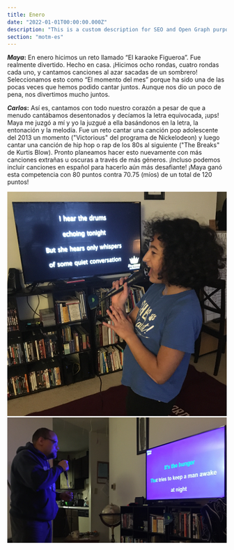 ```yaml
---
title: Enero
date: "2022-01-01T00:00:00.000Z"
description: "This is a custom description for SEO and Open Graph purposes, rather than the default generated excerpt. Simply add a description field to the frontmatter."
section: "motm-es"
---
```


***Maya*:** En enero hicimos un reto llamado “El karaoke Figueroa”. Fue realmente divertido. Hecho en casa. ¡Hicimos ocho rondas, cuatro rondas cada uno, y cantamos canciones al azar sacadas de un sombrero! Seleccionamos esto como “El momento del mes” porque ha sido una de las pocas veces que hemos podido cantar juntos. Aunque nos dio un poco de pena, nos divertimos mucho juntos.

***Carlos*:** Así es, cantamos con todo nuestro corazón a pesar de que a menudo cantábamos desentonados y decíamos la letra equivocada, ¡ups! Maya me juzgó a mí y yo la juzgué a ella basándonos en la letra, la entonación y la melodía. Fue un reto cantar una canción pop adolescente del 2013 un momento ("Victorious" del programa de Nickelodeon) y luego cantar una canción de hip hop o rap de los 80s al siguiente ("The Breaks" de Kurtis Blow). Pronto planeamos hacer esto nuevamente con más canciones extrañas u oscuras a través de más géneros. ¡Incluso podemos incluir canciones en español para hacerlo aún más desafiante! ¡Maya ganó esta competencia con 80 puntos contra 70.75 (míos) de un total de 120 puntos!

![Lalo](../images/jan22-1.jpg)
![Lalo](../images/jan22-2.jpg)
